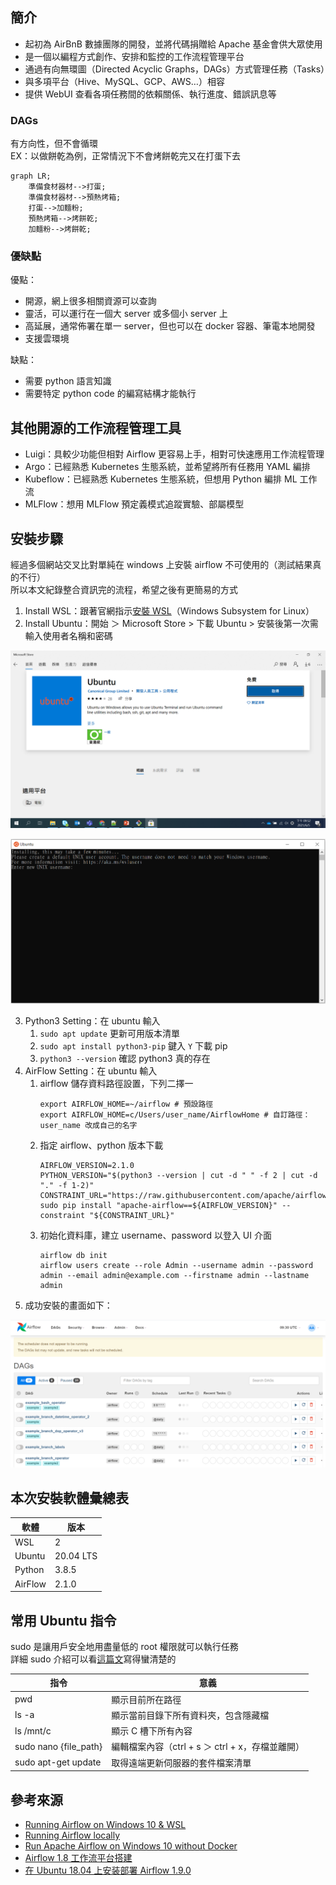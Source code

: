 ## 簡介
* 起初為 AirBnB 數據團隊的開發，並將代碼捐贈給 Apache 基金會供大眾使用
* 是一個以編程方式創作、安排和監控的工作流程管理平台
* 通過有向無環圖（Directed Acyclic Graphs，DAGs）方式管理任務（Tasks）
* 與多項平台（Hive、MySQL、GCP、AWS…）相容
* 提供 WebUI 查看各項任務間的依賴關係、執行進度、錯誤訊息等

### DAGs
有方向性，但不會循環  
EX：以做餅乾為例，正常情況下不會烤餅乾完又在打蛋下去  
```mermaid
graph LR;
    準備食材器材-->打蛋;
    準備食材器材-->預熱烤箱;
    打蛋-->加麵粉;
    預熱烤箱-->烤餅乾;
    加麵粉-->烤餅乾;
```

### 優缺點
優點：
* 開源，網上很多相關資源可以查詢
* 靈活，可以運行在一個大 server 或多個小 server 上
* 高延展，通常佈署在單一 server，但也可以在 docker 容器、筆電本地開發
* 支援雲環境

缺點：
* 需要 python 語言知識
* 需要特定 python code 的編寫結構才能執行
    
## 其他開源的工作流程管理工具
* Luigi：具較少功能但相對 Airflow 更容易上手，相對可快速應用工作流程管理
* Argo：已經熟悉 Kubernetes 生態系統，並希望將所有任務用 YAML 編排
* Kubeflow：已經熟悉 Kubernetes 生態系統，但想用 Python 編排 ML 工作流
* MLFlow：想用 MLFlow 預定義模式追蹤實驗、部屬模型

## 安裝步驟
經過多個網站交叉比對單純在 windows 上安裝 airflow 不可使用的（測試結果真的不行）  
所以本文紀錄整合資訊完的流程，希望之後有更簡易的方式    
1. Install WSL：跟著官網指示[安裝 WSL](https://docs.microsoft.com/zh-tw/windows/wsl/install-win10#manual-installation-steps)（Windows Subsystem for Linux）
2. Install Ubuntu：開始 ＞ Microsoft Store > 下載 Ubuntu > 安裝後第一次需輸入使用者名稱和密碼

![](https://github.com/yuning-lin/EnvironmentSetup/blob/main/SetUpPic/airflow_get_ubuntu.png)

![](https://github.com/yuning-lin/EnvironmentSetup/blob/main/SetUpPic/ubuntu_initial_setting.PNG)

3. Python3 Setting：在 ubuntu 輸入
    1. `sudo apt update` 更新可用版本清單
    2. `sudo apt install python3-pip` 鍵入 `Y` 下載 pip
    3. `python3 --version` 確認 python3 真的存在
4. AirFlow Setting：在 ubuntu 輸入
    1. airflow 儲存資料路徑設置，下列二擇一
        ```
        export AIRFLOW_HOME=~/airflow # 預設路徑
        export AIRFLOW_HOME=c/Users/user_name/AirflowHome # 自訂路徑：user_name 改成自己的名字
        ```
    2. 指定 airflow、python 版本下載
        ```
        AIRFLOW_VERSION=2.1.0
        PYTHON_VERSION="$(python3 --version | cut -d " " -f 2 | cut -d "." -f 1-2)"
        CONSTRAINT_URL="https://raw.githubusercontent.com/apache/airflow/constraints-${AIRFLOW_VERSION}/constraints-${PYTHON_VERSION}.txt"
        sudo pip install "apache-airflow==${AIRFLOW_VERSION}" --constraint "${CONSTRAINT_URL}"
        ```
    3. 初始化資料庫，建立 username、password 以登入 UI 介面
        ```
        airflow db init
        airflow users create --role Admin --username admin --password admin --email admin@example.com --firstname admin --lastname admin
        ```
5. 成功安裝的畫面如下：

![](https://github.com/yuning-lin/EnvironmentSetup/blob/main/SetUpPic/airflow_interface.PNG)

## 本次安裝軟體彙總表
軟體|版本
---|---
WSL|2
Ubuntu|20.04 LTS
Python|3.8.5
AirFlow|2.1.0

## 常用 Ubuntu 指令
sudo 是讓用戶安全地用盡量低的 root 權限就可以執行任務  
詳細 sudo 介紹可以看[這篇文](http://note.drx.tw/2008/01/linuxsudo.html)寫得蠻清楚的  

指令|意義
----|----
pwd |顯示目前所在路徑
ls -a|顯示當前目錄下所有資料夾，包含隱藏檔
ls /mnt/c|顯示 C 槽下所有內容
sudo nano {file_path}|編輯檔案內容（ctrl + s ＞ ctrl + x，存檔並離開）
sudo apt-get update|取得遠端更新伺服器的套件檔案清單

## 參考來源
* [Running Airflow on Windows 10 & WSL](https://www.astronomer.io/guides/airflow-wsl)
* [Running Airflow locally](https://airflow.apache.org/docs/apache-airflow/stable/start/local.html)
* [Run Apache Airflow on Windows 10 without Docker](https://towardsdatascience.com/run-apache-airflow-on-windows-10-without-docker-3c5754bb98b4)
* [Airflow 1.8 工作流平台搭建](https://blog.csdn.net/kk185800961/article/details/78431484)
* [在 Ubuntu 18.04 上安装部署 Airflow 1.9.0](https://liaocy.net/2018/20180714-airflowdeploy/)
